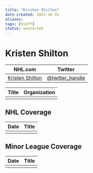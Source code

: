 ```yaml
---
title: "Kristen Shilton"
date-created: 2022-10-31
aliases: 
tags: [Staff]
status: unstarted
---
```


# Kristen Shilton

| NHL.com | Twitter |
| ------- | ------- |
| [Kristen Shilton]() | [@twitter_handle](https://twitter.com/)

| Title | Organization |
| ----- | ------------ |
|       |              |



## NHL  Coverage
| Date | Title |
| ---- | ----- |
|      |       |



## Minor League Coverage
| Date | Title |
| ---- | ----- |
|      |       |


